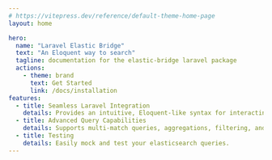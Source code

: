 ```yaml
---
# https://vitepress.dev/reference/default-theme-home-page
layout: home

hero:
  name: "Laravel Elastic Bridge"
  text: "An Eloquent way to search"
  tagline: documentation for the elastic-bridge laravel package
  actions:
    - theme: brand
      text: Get Started
      link: /docs/installation
features:
  - title: Seamless Laravel Integration
    details: Provides an intuitive, Eloquent-like syntax for interacting with Elasticsearch. Allows effortless indexing, searching, and querying without complex configurations.
  - title: Advanced Query Capabilities
    details: Supports multi-match queries, aggregations, filtering, and full-text search.
  - title: Testing
    details: Easily mock and test your elasticsearch queries.
---
```



